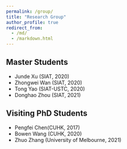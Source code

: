 ```yaml
---
permalink: /group/
title: "Research Group"
author_profile: true
redirect_from: 
  - /md/
  - /markdown.html
---
```


## Master Students
* Junde Xu (SIAT, 2020)
* Zhongwei Wan (SIAT, 2020)
* Tong Yao (SIAT-USTC, 2020)
* Donghao Zhou (SIAT, 2021)

## Visiting PhD Students
* Pengfei Chen(CUHK, 2017)
* Bowen Wang (CUHK, 2020)
* Zhuo Zhang (University of Melbourne, 2021)
